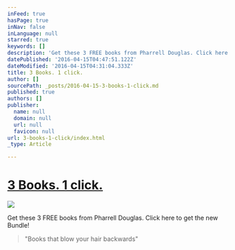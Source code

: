 ```yaml
---
inFeed: true
hasPage: true
inNav: false
inLanguage: null
starred: true
keywords: []
description: 'Get these 3 FREE books from Pharrell Douglas. Click here to get the new Bundle!'
datePublished: '2016-04-15T04:47:51.122Z'
dateModified: '2016-04-15T04:31:04.333Z'
title: 3 Books. 1 click.
author: []
sourcePath: _posts/2016-04-15-3-books-1-click.md
published: true
authors: []
publisher:
  name: null
  domain: null
  url: null
  favicon: null
url: 3-books-1-click/index.html
_type: Article

---
```

# [3 Books. 1 click.][0]
![](https://the-grid-user-content.s3-us-west-2.amazonaws.com/cca92053-e585-4d6e-a4a5-a4ac9d33b95a.png)

Get these 3 FREE books from Pharrell Douglas. Click here to get the new Bundle!

> "Books that blow your hair backwards"



[0]: http://eepurl.com/bs4PiT